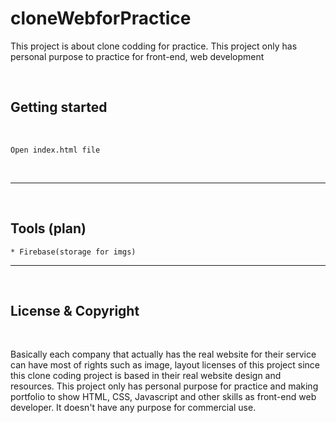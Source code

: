 # cloneWebforPractice

This project is about clone codding for practice.
This project only has personal purpose to practice for front-end, web development 

<br>

## Getting started

<br>

    Open index.html file 

<br>
<hr>
<br>

## Tools (plan)

    * Firebase(storage for imgs)

<hr>
<br>

## License & Copyright

<br>

Basically each company that actually has the real website for their service can have most of rights such as image, layout licenses of this project since this clone coding project is based in their real website design and resources.
This project only has personal purpose for practice and making portfolio to show HTML, CSS, Javascript and other skills as front-end web developer. It doesn't have any purpose for commercial use.